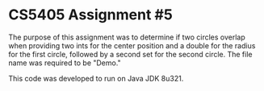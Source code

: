 # CS5405 Assignment #5

The purpose of this assignment was to determine if two circles overlap when providing two ints for the center position and a double for the radius for the first circle, followed by a second set for the second circle. The file name was required to be "Demo."

This code was developed to run on Java JDK 8u321.
